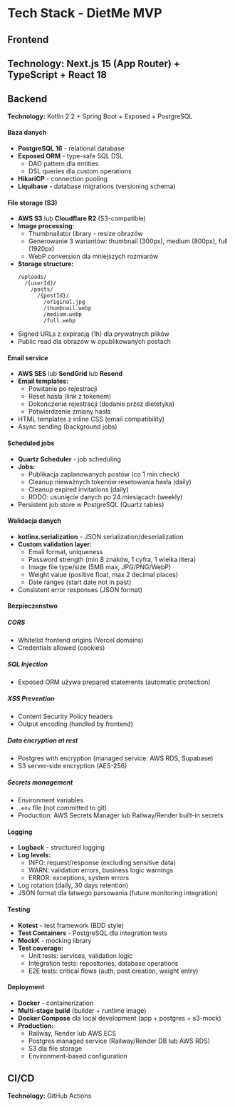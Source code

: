 # Tech Stack - DietMe MVP

## Frontend

**Technology:** Next.js 15 (App Router) + TypeScript + React 18
---

## Backend

**Technology:** Kotlin 2.2 + Spring Boot + Exposed + PostgreSQL

#### Baza danych
- **PostgreSQL 16** - relational database
- **Exposed ORM** - type-safe SQL DSL
  - DAO pattern dla entities
  - DSL queries dla custom operations
- **HikariCP** - connection pooling
- **Liquibase** - database migrations (versioning schema)

#### File storage (S3)
- **AWS S3** lub **Cloudflare R2** (S3-compatible)
- **Image processing:**
  - Thumbnailator library - resize obrazów
  - Generowanie 3 wariantów: thumbnail (300px), medium (800px), full (1920px)
  - WebP conversion dla mniejszych rozmiarów
- **Storage structure:**
  ```
  /uploads/
    /{userId}/
      /posts/
        /{postId}/
          /original.jpg
          /thumbnail.webp
          /medium.webp
          /full.webp
  ```
- Signed URLs z expiracją (1h) dla prywatnych plików
- Public read dla obrazów w opublikowanych postach

#### Email service
- **AWS SES** lub **SendGrid** lub **Resend**
- **Email templates:**
  - Powitanie po rejestracji
  - Reset hasła (link z tokenem)
  - Dokończenie rejestracji (dodanie przez dietetyka)
  - Potwierdzenie zmiany hasła
- HTML templates z inline CSS (email compatibility)
- Async sending (background jobs)

#### Scheduled jobs
- **Quartz Scheduler** - job scheduling
- **Jobs:**
  - Publikacja zaplanowanych postów (co 1 min check)
  - Cleanup nieważnych tokenów resetowania hasła (daily)
  - Cleanup expired invitations (daily)
  - RODO: usunięcie danych po 24 miesiącach (weekly)
- Persistent job store w PostgreSQL (Quartz tables)

#### Walidacja danych
- **kotlinx.serialization** - JSON serialization/deserialization
- **Custom validation layer:**
  - Email format, uniqueness
  - Password strength (min 8 znaków, 1 cyfra, 1 wielka litera)
  - Image file type/size (5MB max, JPG/PNG/WebP)
  - Weight value (positive float, max 2 decimal places)
  - Date ranges (start date not in past)
- Consistent error responses (JSON format)

#### Bezpieczeństwo

##### CORS
- Whitelist frontend origins (Vercel domains)
- Credentials allowed (cookies)

##### SQL Injection
- Exposed ORM używa prepared statements (automatic protection)

##### XSS Prevention
- Content Security Policy headers
- Output encoding (handled by frontend)

##### Data encryption at rest
- Postgres with encryption (managed service: AWS RDS, Supabase)
- S3 server-side encryption (AES-256)

##### Secrets management
- Environment variables
- `.env` file (not committed to git)
- Production: AWS Secrets Manager lub Railway/Render built-in secrets

#### Logging
- **Logback** - structured logging
- **Log levels:**
  - INFO: request/response (excluding sensitive data)
  - WARN: validation errors, business logic warnings
  - ERROR: exceptions, system errors
- Log rotation (daily, 30 days retention)
- JSON format dla łatwego parsowania (future monitoring integration)

#### Testing
- **Kotest** - test framework (BDD style)
- **Test Containers** - PostgreSQL dla integration tests
- **MockK** - mocking library
- **Test coverage:**
  - Unit tests: services, validation logic
  - Integration tests: repositories, database operations
  - E2E tests: critical flows (auth, post creation, weight entry)

#### Deployment
- **Docker** - containerization
- **Multi-stage build** (builder + runtime image)
- **Docker Compose** dla local development (app + postgres + s3-mock)
- **Production:**
  - Railway, Render lub AWS ECS
  - Postgres managed service (Railway/Render DB lub AWS RDS)
  - S3 dla file storage
  - Environment-based configuration

## CI/CD
**Technology:** GitHub Actions



